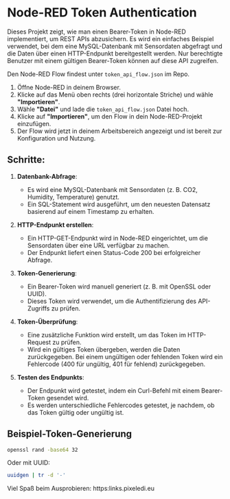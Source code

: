 # Node-RED Token Authentication

Dieses Projekt zeigt, wie man einen Bearer-Token in Node-RED implementiert, um REST APIs abzusichern. Es wird ein einfaches Beispiel verwendet, bei dem eine MySQL-Datenbank mit Sensordaten abgefragt und die Daten über einen HTTP-Endpunkt bereitgestellt werden. Nur berechtigte Benutzer mit einem gültigen Bearer-Token können auf diese API zugreifen.

Den Node-RED Flow findest unter `token_api_flow.json` im Repo.
1. Öffne Node-RED in deinem Browser.
2. Klicke auf das Menü oben rechts (drei horizontale Striche) und wähle **"Importieren"**.
3. Wähle **"Datei"** und lade die `token_api_flow.json` Datei hoch.
4. Klicke auf **"Importieren"**, um den Flow in dein Node-RED-Projekt einzufügen.
5. Der Flow wird jetzt in deinem Arbeitsbereich angezeigt und ist bereit zur Konfiguration und Nutzung.

## Schritte:

1. **Datenbank-Abfrage**: 
   - Es wird eine MySQL-Datenbank mit Sensordaten (z. B. CO2, Humidity, Temperature) genutzt.
   - Ein SQL-Statement wird ausgeführt, um den neuesten Datensatz basierend auf einem Timestamp zu erhalten.

2. **HTTP-Endpunkt erstellen**:
   - Ein HTTP-GET-Endpunkt wird in Node-RED eingerichtet, um die Sensordaten über eine URL verfügbar zu machen.
   - Der Endpunkt liefert einen Status-Code 200 bei erfolgreicher Abfrage.

3. **Token-Generierung**:
   - Ein Bearer-Token wird manuell generiert (z. B. mit OpenSSL oder UUID).
   - Dieses Token wird verwendet, um die Authentifizierung des API-Zugriffs zu prüfen.

4. **Token-Überprüfung**:
   - Eine zusätzliche Funktion wird erstellt, um das Token im HTTP-Request zu prüfen.
   - Wird ein gültiges Token übergeben, werden die Daten zurückgegeben. Bei einem ungültigen oder fehlenden Token wird ein Fehlercode (400 für ungültig, 401 für fehlend) zurückgegeben.

5. **Testen des Endpunkts**:
   - Der Endpunkt wird getestet, indem ein Curl-Befehl mit einem Bearer-Token gesendet wird.
   - Es werden unterschiedliche Fehlercodes getestet, je nachdem, ob das Token gültig oder ungültig ist.


## Beispiel-Token-Generierung

```bash
openssl rand -base64 32
```

Oder mit UUID:

```bash
uuidgen | tr -d '-'
```

Viel Spaß beim Ausprobieren: https:links.pixeledi.eu


